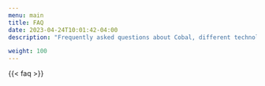 ```yaml
---
menu: main
title: FAQ
date: 2023-04-24T10:01:42-04:00
description: "Frequently asked questions about Cobal, different technologies for small business and our services"

weight: 100
---
```


{{< faq >}}
